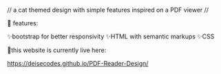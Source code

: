 // a cat themed design with simple features inspired on a PDF viewer //

🌱 features:

✨bootstrap for better responsivity 
✨HTML with semantic markups
✨CSS 

📌this website is currently live here: 

https://deisecodes.github.io/PDF-Reader-Design/
